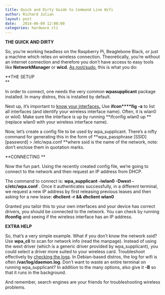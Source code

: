 ```yaml
---
title: Quick and Dirty Guide to Command Line Wifi
author: Richard Julian
layout: post
date:   2014-06-09 12:00:00
categories: hardware cli
---
```

**THE QUICK AND DIRTY**

So, you&#8217;re working headless on the Raspberry Pi, Beaglebone Black, or just a machine which relies on wireless connection. Theoretically, you&#8217;re without an internet connection and therefore you don&#8217;t have access to easy tools like **NetworkManager** or **wicd**. <span style="text-decoration: underline;">As root/sudo</span>, this is what you do:

**THE SETUP  
**

In order to connect, one needs the very common **wpasupplicant** package installed. In many distros, this is installed by default.

Next up, it&#8217;s important to <span style="text-decoration: underline;">know your interfaces<strong>.</strong></span> Use **ifcon****fig** **-a** to list all interfaces (and identify your wireless interface name). Often, it is wlan0 or wlo0. Make sure the interface is up by running **ifconfig wlan0 up **(replace wlan0 with your wireless interface name).

Now, let&#8217;s create a config file to be used by wpa_supplicant. There&#8217;s a nifty command for generating this in the form of **wpa_passphrase \[SSID\] \[password\] > /etc/wpa.conf **where ssid is the name of the network, note: don&#8217;t enclose them in quotation marks.

**CONNECTING **

Now the fun part. Using the recently created config file, we&#8217;re going to connect to the network and then request an IP address from DHCP.

The command to connect is: **wpa_supplicant -iwlan0 -Dwext -c/etc/wpa.conf** . Once it authenticates successfully, in a different terminal, we request a new IP address by first releasing previous leases and then asking for a new lease: **dhclient -r && dhclient wlan0**

Granted you tailor this to your own interfaces and your device has correct drivers, you should be connected to the network. You can check by running **ifconfig** and seeing if the wireless interface has an IP address.

**EXTRA HELP**

So, that&#8217;s a very simple example. What if you don&#8217;t know the network ssid? Use **wpa_cli** to scan for network info (read the manpage). Instead of using the wext driver (which is a generic driver provided by wpa_supplicant), you could select a driver more suited to your wireless card. Troubleshoot effectively by <span style="text-decoration: underline;">checking the logs</span>. In Debian-based distros, the log for wifi is often **/var/log/daemon.log**. Don&#8217;t want to waste an entire terminal on running wpa_supplicant? In addition to the many options, also give it **-B** so that it runs in the background.

And remember, search engines are your friends for troubleshooting wireless problems.

